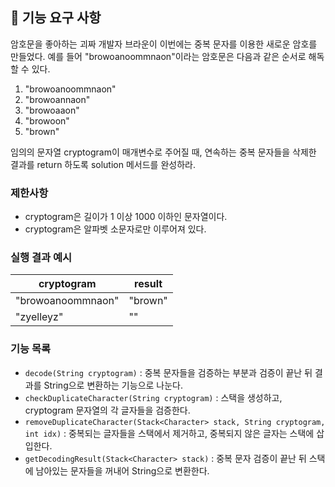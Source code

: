 ## 🚀 기능 요구 사항

암호문을 좋아하는 괴짜 개발자 브라운이 이번에는 중복 문자를 이용한 새로운 암호를 만들었다. 예를 들어 "browoanoommnaon"이라는 암호문은 다음과 같은 순서로 해독할 수 있다.

1. "browoanoommnaon"
2. "browoannaon"
3. "browoaaon"
4. "browoon"
5. "brown"

임의의 문자열 cryptogram이 매개변수로 주어질 때, 연속하는 중복 문자들을 삭제한 결과를 return 하도록 solution 메서드를 완성하라.

### 제한사항

- cryptogram은 길이가 1 이상 1000 이하인 문자열이다.
- cryptogram은 알파벳 소문자로만 이루어져 있다.

### 실행 결과 예시

| cryptogram | result |
| --- | --- |
| "browoanoommnaon" | "brown" |
| "zyelleyz" | "" |


### 기능 목록
- `decode(String cryptogram)` : 중복 문자들을 검증하는 부분과 검증이 끝난 뒤 결과를 String으로 변환하는 기능으로 나눈다.
- `checkDuplicateCharacter(String cryptogram)` : 스택을 생성하고, cryptogram 문자열의 각 글자들을 검증한다.
- `removeDuplicateCharacter(Stack<Character> stack, String cryptogram, int idx)` : 중복되는 글자들을 스택에서 제거하고, 중복되지 않은 글자는 스택에 삽입한다.
- `getDecodingResult(Stack<Character> stack)` : 중복 문자 검증이 끝난 뒤 스택에 남아있는 문자들을 꺼내어 String으로 변환한다.